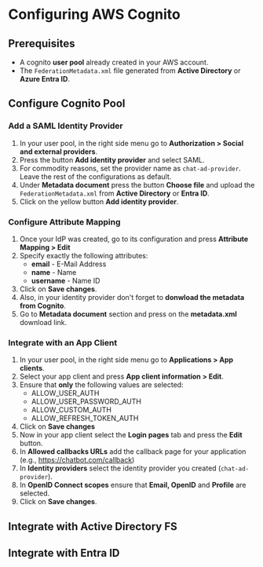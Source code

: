 # Configuring AWS Cognito

## Prerequisites

- A cognito **user pool** already created in your AWS account.
- The `FederationMetadata.xml` file generated from **Active Directory** or **Azure Entra ID**.

## Configure Cognito Pool

### Add a SAML Identity Provider

1. In your user pool, in the right side menu go to **Authorization > Social and external providers**.
2. Press the button **Add identity provider** and select SAML.
3. For commodity reasons, set the provider name as `chat-ad-provider`. Leave the rest of the configurations as default.
4. Under **Metadata document** press the button **Choose file** and upload the `FederationMetadata.xml` from **Active Directory** or **Entra ID**.
5. Click on the yellow button **Add identity provider**.

### Configure Attribute Mapping

1. Once your IdP was created, go to its configuration and press **Attribute Mapping > Edit**
2. Specify exactly the following attributes:
   - **email** - E-Mail Address
   - **name** - Name
   - **username** - Name ID
3. Click on **Save changes**.
4. Also, in your identity provider don't forget to **donwload the metadata from Cognito**.
5. Go to **Metadata document** section and press on the **metadata.xml** download link.

### Integrate with an App Client

1. In your user pool, in the right side menu go to **Applications > App clients**.
2. Select your app client and press **App client information > Edit**.
3. Ensure that **only** the following values are selected:
   - ALLOW_USER_AUTH
   - ALLOW_USER_PASSWORD_AUTH
   - ALLOW_CUSTOM_AUTH
   - ALLOW_REFRESH_TOKEN_AUTH
4. Click on **Save changes**
5. Now in your app client select the **Login pages** tab and press the **Edit** button.
6. In **Allowed callbacks URLs** add the callback page for your application (e.g., <https://chatbot.com/callback>)
7. In **Identity providers** select the identity provider you created (`chat-ad-provider`).
8. In **OpenID Connect scopes** ensure that **Email, OpenID** and **Profile** are selected.
9. Click on **Save changes**.

## Integrate with Active Directory FS


## Integrate with Entra ID
